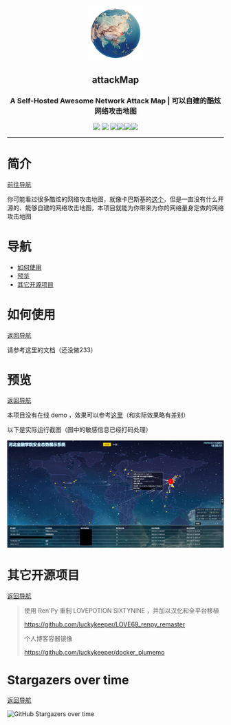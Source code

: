<p align="center"><a href="https://luckykeeper.github.io/attackMap/"><img src="images/attackmap_logo.png" alt="项目组logo" style="zoom:100%;" /></a></p><h2 align="center">attackMap</h2>
<h3 align="center">A Self-Hosted Awesome Network Attack Map | 可以自建的酷炫网络攻击地图</h3>

<p align="center"><img src=https://img.shields.io/github/stars/luckykeeper/attackMap>  <img src=https://img.shields.io/github/forks/luckykeeper/attackMap>  <img src=https://img.shields.io/github/issues/luckykeeper/attackMap><a href="https://github.com/luckykeeper/attackMap/releases"><img src="https://img.shields.io/github/v/release/luckykeeper/attackMap?include_prereleases"></a><img src="https://img.shields.io/badge/Python-%3E=3.5-brightgreen.svg"><img src="https://img.shields.io/github/license/luckykeeper/attackMap"></p>

------

# 简介

[前往导航](#导航)

你可能看过很多酷炫的网络攻击地图，就像卡巴斯基的[这个](https://cybermap.kaspersky.com/)，但是一直没有什么开源的、能够自建的网络攻击地图，本项目就能为你带来为你的网络量身定做的网络攻击地图

# 导航

- [如何使用](#如何使用)
- [预览](#预览)
- [其它开源项目](#其它开源项目)

# 如何使用

[返回导航](#导航)

请参考这里的文档（还没做233）

# 预览

[返回导航](#导航)

本项目没有在线 demo ，效果可以参考[这里](https://atkmap.luckykeeper.site/)（和实际效果略有差别）

以下是实际运行截图（图中的敏感信息已经打码处理）

![attackMap01](./images/attackMap01.png)

# 其它开源项目

[返回导航](#导航)

> 使用 Ren'Py 重制 LOVEPOTION SIXTYNINE ，并加以汉化和全平台移植
>
> https://github.com/luckykeeper/LOVE69_renpy_remaster 
>
> 个人博客容器镜像
>
> https://github.com/luckykeeper/docker_plumemo

# Stargazers over time 

[返回导航](#导航)

![ GitHub Stargazers over time](https://starchart.cc/luckykeeper/attackMap.svg)
